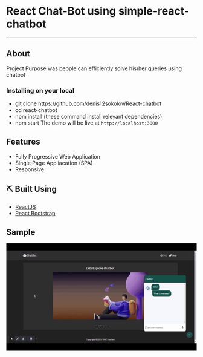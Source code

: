 # React Chat-Bot using simple-react-chatbot
---

##  About <a name = "about"></a>

Project Purpose was people can efficiently solve his/her queries using chatbot

### Installing on your local

  - git clone https://github.com/denis12sokolov/React-chatbot
  - cd react-chatbot
  - npm install (these command install relevant dependencies)
  - npm start 
    The demo will be live at `http://localhost:3000`


 ## Features
 
  - Fully Progressive Web Application
  - Single Page Appliacation (SPA)
  - Responsive


## ⛏️ Built Using <a name = "built_using"></a>

  - [ReactJS](https://reactjs.org/)
  - [React Bootstrap](https://react-bootstrap.github.io/)

## Sample

<p align="center">
<img src="https://github.com/Akash52/react-chatbot/blob/master/public/images/ChatBot.gif?raw=true" width="600 height="600"/>
</p>

